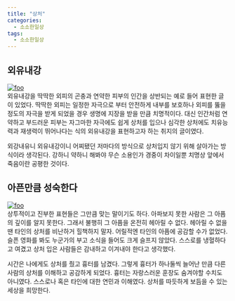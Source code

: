 ```yaml
---
title: "상처"
categories: 
  - 소소한일상
tags: 
  - 소소한일상
---
```


## 외유내강
[![foo](https://images.unsplash.com/photo-1515191107209-c28698631303?ixlib=rb-0.3.5&ixid=eyJhcHBfaWQiOjEyMDd9&s=09e577ba2b6666f4400b99e284d31d37&auto=format&fit=crop&w=700&q=80)](https://images.unsplash.com/photo-1515191107209-c28698631303?ixlib=rb-0.3.5&ixid=eyJhcHBfaWQiOjEyMDd9&s=09e577ba2b6666f4400b99e284d31d37&auto=format&fit=crop&w=700&q=80)  
외유내강을 딱딱한 외피의 곤충과 연약한 피부의 인간을 상반되는 예로 들어 표현한 글이 있었다. 
딱딱한 외피는 일정한 자극으로 부터 안전하게 내부를 보호하나 외피를 뚫을 정도의 자극을 받게 되었을 경우 생명에 지장을 받을 만큼 치명적이다.
대신 인간처럼 연약하고 부드러운 피부는 자그마한 자극에도 쉽게 상처를 입으나 심각한 상처에도 치유능력과 재생력이 뛰어나다는 식의 외유내강을 표현하고자 하는 취지의 글이였다.

외강내유니 외유내강이니 어찌됐던 저마다의 방식으로 상처입지 않기 위해 살아가는 방식이라 생각된다.
강하니 약하니 해봐야 무슨 소용인가 경중이 차이일뿐 치명상 앞에서 죽음이란 공평한 것이다.

## 아픈만큼 성숙한다
[![foo](https://images.unsplash.com/photo-1524088484081-4ca7e08e3e19?ixlib=rb-0.3.5&ixid=eyJhcHBfaWQiOjEyMDd9&s=211f7f08b2a61a984c94cfbe95464120&auto=format&fit=crop&w=724&q=80)](https://images.unsplash.com/photo-1524088484081-4ca7e08e3e19?ixlib=rb-0.3.5&ixid=eyJhcHBfaWQiOjEyMDd9&s=211f7f08b2a61a984c94cfbe95464120&auto=format&fit=crop&w=724&q=80)  
상투적이고 진부한 표현들은 그만큼 맞는 말이기도 하다. 아파보지 못한 사람은 그 아픔의 깊이를 알지 못한다. 그래서 불행히 그 아픔을 온전히 헤아릴 수 없다.
헤아릴 수 없을 땐 타인의 상처를 비난하거 힐책하지 말자. 어릴적엔 타인의 아픔에 공감할 수가 없었다. 슬픈 영화를 봐도 누군가의 부고 소식을 들어도 크게 슬프지 않았다.
스스로를 냉혈하다고 여겼고 상처 입은 사람들은 감내하고 이겨내야 한다고 생각했다.

시간은 나에게도 상처를 줬고 흉터를 남겼다. 그렇게 흉터가 하나둘씩 늘어난 만큼 다른 사람의 상처를 이해하고 공감하게 되었다.
흉터는 자랑스러운 훈장도 숨겨야할 수치도 아니였다. 스스로나 혹은 타인에 대한 연민과 이해였다. 상처를 따듯하게 보듬을 수 있는 세상을 희망한다.
